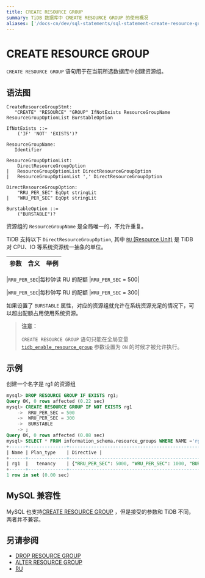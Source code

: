 ```yaml
---
title: CREATE RESOURCE GROUP
summary: TiDB 数据库中 CREATE RESOURCE GROUP 的使用概况
aliases: ['/docs-cn/dev/sql-statements/sql-statement-create-resource-group/','/docs-cn/dev/reference/sql/statements/create-resource-group/']
---
```


# CREATE RESOURCE GROUP

`CREATE RESOURCE GROUP` 语句用于在当前所选数据库中创建资源组。

## 语法图

```ebnf+diagram
CreateResourceGroupStmt:
   "CREATE" "RESOURCE" "GROUP" IfNotExists ResourceGroupName ResourceGroupOptionList BurstableOption

IfNotExists ::=
    ('IF' 'NOT' 'EXISTS')?

ResourceGroupName:
   Identifier

ResourceGroupOptionList:
    DirectResourceGroupOption
|   ResourceGroupOptionList DirectResourceGroupOption
|   ResourceGroupOptionList ',' DirectResourceGroupOption

DirectResourceGroupOption:
    "RRU_PER_SEC" EqOpt stringLit
|   "WRU_PER_SEC" EqOpt stringLit

BurstableOption ::=
    ("BURSTABLE")?

```

资源组的 `ResourceGroupName` 是全局唯一的，不允许重复。

TiDB 支持以下 `DirectResourceGroupOption`, 其中 [`RU` (Resource Unit)](/tidb-RU.md) 是 TiDB 对 CPU、IO 等系统资源统一抽象的单位。

| 参数           |含义                                  |举例                      |
|----------------|--------------------------------------|----------------------------|

|`RRU_PER_SEC`|每秒钟读 RU 的配额                        |`RRU_PER_SEC` = 500|

|`WRU_PER_SEC`|每秒钟写 RU 的配额                        |`WRU_PER_SEC` = 300|

如果设置了 `BURSTABLE` 属性，对应的资源组就允许在系统资源充足的情况下，可以超出配额占用使用系统资源。

> **注意：**
>
> `CREATE RESOURCE GROUP` 语句只能在全局变量 [`tidb_enable_resource_group`](/system-variables.md#tidb_enable_resource_control-从-v660-版本开始引入) 参数设置为 `ON` 的时候才被允许执行。

## 示例

创建一个名字是 rg1 的资源组

```sql
mysql> DROP RESOURCE GROUP IF EXISTS rg1;
Query OK, 0 rows affected (0.22 sec)
mysql> CREATE RESOURCE GROUP IF NOT EXISTS rg1
    ->  RRU_PER_SEC = 500
    ->  WRU_PER_SEC = 300
    ->  BURSTABLE
    -> ;
Query OK, 0 rows affected (0.08 sec)
mysql> SELECT * FROM information_schema.resource_groups WHERE NAME ='rg1';
+------+--------------+---------------------------------------------------------------+
| Name | Plan_type    | Directive | 
+------+--------------+---------------------------------------------------------------+
| rg1  |   tenancy    | {"RRU_PER_SEC": 5000, "WRU_PER_SEC": 1000, "BURSTABLE": true} |
+------+--------------+---------------------------------------------------------------+
1 row in set (0.00 sec)
```

## MySQL 兼容性

MySQL 也支持[CREATE RESOURCE GROUP](https://dev.mysql.com/doc/refman/8.0/en/create-resource-group.html) ，但是接受的参数和 TiDB 不同，两者并不兼容。

## 另请参阅

* [DROP RESOURCE GROUP](/sql-statements/sql-statement-drop-resource-group.md)
* [ALTER RESOURCE GROUP](/sql-statements/sql-statement-alter-resource-group.md)
* [RU](/tidb-RU.md)
